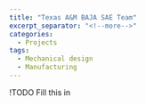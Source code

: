```yaml
---
title: "Texas A&M BAJA SAE Team"
excerpt_separator: "<!--more-->"
categories:
  - Projects
tags:
  - Mechanical design
  - Manufacturing
---
```



!TODO 
Fill this in